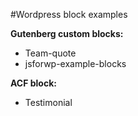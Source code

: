 #Wordpress block examples

**Gutenberg custom blocks:**
* Team-quote
* jsforwp-example-blocks

**ACF block:**
* Testimonial